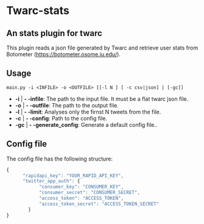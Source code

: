 # Twarc-stats
## An stats plugin for twarc

This plugin reads a json file generated by Twarc and retrieve user stats from Botometer (https://botometer.osome.iu.edu/).

## Usage

`main.py -i <INFILE> -o <OUTFILE> [[-l N ] [ -c csv|json] | [-gc]]`

* **-i** | **- -infile**: The path to the input file. It must be a flat twarc json file.
* **-o** | **- -outfile**: The path to the output file.
* **-l** | **- -limit**: Analyses only the firnst N tweets from the file.
* **-c** | **- -config**: Path to the config file.
* **-gc** | **- -generate_config**: Generate a default config file..
 
## Config file

The config file has the following structure:

```javascript
{
      "rapidapi_key": "YOUR_RAPID_API_KEY",
      "twitter_app_auth": {
            "consumer_key": "CONSUMER_KEY",
            "consumer_secret": "CONSUMER_SECRET",
            "access_token": "ACCESS_TOKEN",
            "access_token_secret": "ACCESS_TOKEN_SECRET"
        }
}
```
